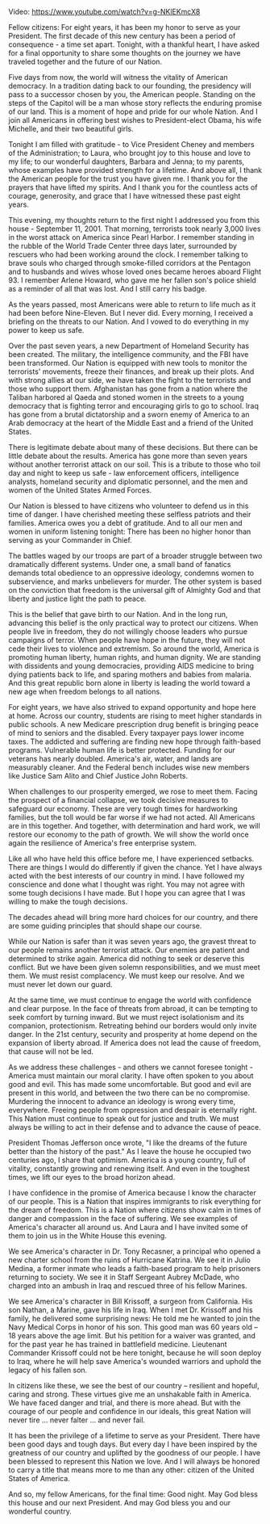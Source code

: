 Video: https://www.youtube.com/watch?v=g-NKlEKmcX8

Fellow citizens: For eight years, it has been my honor to serve as your President. The first decade of this new century has been a period of consequence - a time set apart. Tonight, with a thankful heart, I have asked for a final opportunity to share some thoughts on the journey we have traveled together and the future of our Nation.

Five days from now, the world will witness the vitality of American democracy. In a tradition dating back to our founding, the presidency will pass to a successor chosen by you, the American people. Standing on the steps of the Capitol will be a man whose story reflects the enduring promise of our land. This is a moment of hope and pride for our whole Nation. And I join all Americans in offering best wishes to President-elect Obama, his wife Michelle, and their two beautiful girls.

Tonight I am filled with gratitude - to Vice President Cheney and members of the Administration; to Laura, who brought joy to this house and love to my life; to our wonderful daughters, Barbara and Jenna; to my parents, whose examples have provided strength for a lifetime. And above all, I thank the American people for the trust you have given me. I thank you for the prayers that have lifted my spirits. And I thank you for the countless acts of courage, generosity, and grace that I have witnessed these past eight years.

This evening, my thoughts return to the first night I addressed you from this house - September 11, 2001. That morning, terrorists took nearly 3,000 lives in the worst attack on America since Pearl Harbor. I remember standing in the rubble of the World Trade Center three days later, surrounded by rescuers who had been working around the clock. I remember talking to brave souls who charged through smoke-filled corridors at the Pentagon and to husbands and wives whose loved ones became heroes aboard Flight 93. I remember Arlene Howard, who gave me her fallen son's police shield as a reminder of all that was lost. And I still carry his badge.

As the years passed, most Americans were able to return to life much as it had been before Nine-Eleven. But I never did. Every morning, I received a briefing on the threats to our Nation. And I vowed to do everything in my power to keep us safe.

Over the past seven years, a new Department of Homeland Security has been created. The military, the intelligence community, and the FBI have been transformed. Our Nation is equipped with new tools to monitor the terrorists' movements, freeze their finances, and break up their plots. And with strong allies at our side, we have taken the fight to the terrorists and those who support them. Afghanistan has gone from a nation where the Taliban harbored al Qaeda and stoned women in the streets to a young democracy that is fighting terror and encouraging girls to go to school. Iraq has gone from a brutal dictatorship and a sworn enemy of America to an Arab democracy at the heart of the Middle East and a friend of the United States.

There is legitimate debate about many of these decisions. But there can be little debate about the results. America has gone more than seven years without another terrorist attack on our soil. This is a tribute to those who toil day and night to keep us safe - law enforcement officers, intelligence analysts, homeland security and diplomatic personnel, and the men and women of the United States Armed Forces.

Our Nation is blessed to have citizens who volunteer to defend us in this time of danger. I have cherished meeting these selfless patriots and their families. America owes you a debt of gratitude. And to all our men and women in uniform listening tonight: There has been no higher honor than serving as your Commander in Chief.

The battles waged by our troops are part of a broader struggle between two dramatically different systems. Under one, a small band of fanatics demands total obedience to an oppressive ideology, condemns women to subservience, and marks unbelievers for murder. The other system is based on the conviction that freedom is the universal gift of Almighty God and that liberty and justice light the path to peace.

This is the belief that gave birth to our Nation. And in the long run, advancing this belief is the only practical way to protect our citizens. When people live in freedom, they do not willingly choose leaders who pursue campaigns of terror. When people have hope in the future, they will not cede their lives to violence and extremism. So around the world, America is promoting human liberty, human rights, and human dignity. We are standing with dissidents and young democracies, providing AIDS medicine to bring dying patients back to life, and sparing mothers and babies from malaria. And this great republic born alone in liberty is leading the world toward a new age when freedom belongs to all nations.

For eight years, we have also strived to expand opportunity and hope here at home. Across our country, students are rising to meet higher standards in public schools. A new Medicare prescription drug benefit is bringing peace of mind to seniors and the disabled. Every taxpayer pays lower income taxes. The addicted and suffering are finding new hope through faith-based programs. Vulnerable human life is better protected. Funding for our veterans has nearly doubled. America's air, water, and lands are measurably cleaner. And the Federal bench includes wise new members like Justice Sam Alito and Chief Justice John Roberts.

When challenges to our prosperity emerged, we rose to meet them. Facing the prospect of a financial collapse, we took decisive measures to safeguard our economy. These are very tough times for hardworking families, but the toll would be far worse if we had not acted. All Americans are in this together. And together, with determination and hard work, we will restore our economy to the path of growth. We will show the world once again the resilience of America's free enterprise system.

Like all who have held this office before me, I have experienced setbacks. There are things I would do differently if given the chance. Yet I have always acted with the best interests of our country in mind. I have followed my conscience and done what I thought was right. You may not agree with some tough decisions I have made. But I hope you can agree that I was willing to make the tough decisions.

The decades ahead will bring more hard choices for our country, and there are some guiding principles that should shape our course.

While our Nation is safer than it was seven years ago, the gravest threat to our people remains another terrorist attack. Our enemies are patient and determined to strike again. America did nothing to seek or deserve this conflict. But we have been given solemn responsibilities, and we must meet them. We must resist complacency. We must keep our resolve. And we must never let down our guard.

At the same time, we must continue to engage the world with confidence and clear purpose. In the face of threats from abroad, it can be tempting to seek comfort by turning inward. But we must reject isolationism and its companion, protectionism. Retreating behind our borders would only invite danger. In the 21st century, security and prosperity at home depend on the expansion of liberty abroad. If America does not lead the cause of freedom, that cause will not be led.

As we address these challenges - and others we cannot foresee tonight - America must maintain our moral clarity. I have often spoken to you about good and evil. This has made some uncomfortable. But good and evil are present in this world, and between the two there can be no compromise. Murdering the innocent to advance an ideology is wrong every time, everywhere. Freeing people from oppression and despair is eternally right. This Nation must continue to speak out for justice and truth. We must always be willing to act in their defense and to advance the cause of peace.

President Thomas Jefferson once wrote, "I like the dreams of the future better than the history of the past." As I leave the house he occupied two centuries ago, I share that optimism. America is a young country, full of vitality, constantly growing and renewing itself. And even in the toughest times, we lift our eyes to the broad horizon ahead.

I have confidence in the promise of America because I know the character of our people. This is a Nation that inspires immigrants to risk everything for the dream of freedom. This is a Nation where citizens show calm in times of danger and compassion in the face of suffering. We see examples of America's character all around us. And Laura and I have invited some of them to join us in the White House this evening.

We see America's character in Dr. Tony Recasner, a principal who opened a new charter school from the ruins of Hurricane Katrina. We see it in Julio Medina, a former inmate who leads a faith-based program to help prisoners returning to society. We see it in Staff Sergeant Aubrey McDade, who charged into an ambush in Iraq and rescued three of his fellow Marines.

We see America's character in Bill Krissoff, a surgeon from California. His son Nathan, a Marine, gave his life in Iraq. When I met Dr. Krissoff and his family, he delivered some surprising news: He told me he wanted to join the Navy Medical Corps in honor of his son. This good man was 60 years old – 18 years above the age limit. But his petition for a waiver was granted, and for the past year he has trained in battlefield medicine. Lieutenant Commander Krissoff could not be here tonight, because he will soon deploy to Iraq, where he will help save America's wounded warriors and uphold the legacy of his fallen son.

In citizens like these, we see the best of our country – resilient and hopeful, caring and strong. These virtues give me an unshakable faith in America. We have faced danger and trial, and there is more ahead. But with the courage of our people and confidence in our ideals, this great Nation will never tire … never falter … and never fail.

It has been the privilege of a lifetime to serve as your President. There have been good days and tough days. But every day I have been inspired by the greatness of our country and uplifted by the goodness of our people. I have been blessed to represent this Nation we love. And I will always be honored to carry a title that means more to me than any other: citizen of the United States of America.

And so, my fellow Americans, for the final time: Good night. May God bless this house and our next President. And may God bless you and our wonderful country.
